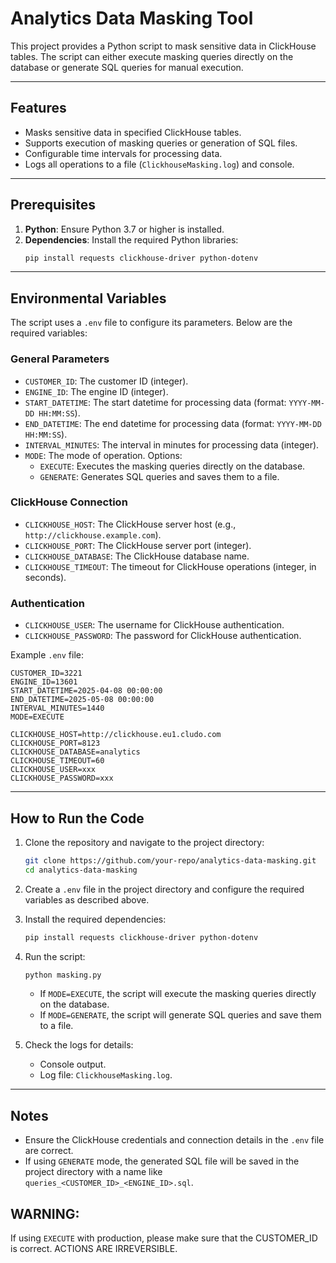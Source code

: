 # Analytics Data Masking Tool

This project provides a Python script to mask sensitive data in ClickHouse tables. The script can either execute masking queries directly on the database or generate SQL queries for manual execution.

---

## Features

- Masks sensitive data in specified ClickHouse tables.
- Supports execution of masking queries or generation of SQL files.
- Configurable time intervals for processing data.
- Logs all operations to a file (`ClickhouseMasking.log`) and console.

---

## Prerequisites

1. **Python**: Ensure Python 3.7 or higher is installed.
2. **Dependencies**: Install the required Python libraries:
   ```bash
   pip install requests clickhouse-driver python-dotenv
   ```

---

## Environmental Variables

The script uses a `.env` file to configure its parameters. Below are the required variables:

### General Parameters
- `CUSTOMER_ID`: The customer ID (integer).
- `ENGINE_ID`: The engine ID (integer).
- `START_DATETIME`: The start datetime for processing data (format: `YYYY-MM-DD HH:MM:SS`).
- `END_DATETIME`: The end datetime for processing data (format: `YYYY-MM-DD HH:MM:SS`).
- `INTERVAL_MINUTES`: The interval in minutes for processing data (integer).
- `MODE`: The mode of operation. Options:
  - `EXECUTE`: Executes the masking queries directly on the database.
  - `GENERATE`: Generates SQL queries and saves them to a file.

### ClickHouse Connection
- `CLICKHOUSE_HOST`: The ClickHouse server host (e.g., `http://clickhouse.example.com`).
- `CLICKHOUSE_PORT`: The ClickHouse server port (integer).
- `CLICKHOUSE_DATABASE`: The ClickHouse database name.
- `CLICKHOUSE_TIMEOUT`: The timeout for ClickHouse operations (integer, in seconds).

### Authentication
- `CLICKHOUSE_USER`: The username for ClickHouse authentication.
- `CLICKHOUSE_PASSWORD`: The password for ClickHouse authentication.

Example `.env` file:
```properties
CUSTOMER_ID=3221
ENGINE_ID=13601
START_DATETIME=2025-04-08 00:00:00
END_DATETIME=2025-05-08 00:00:00
INTERVAL_MINUTES=1440
MODE=EXECUTE

CLICKHOUSE_HOST=http://clickhouse.eu1.cludo.com
CLICKHOUSE_PORT=8123
CLICKHOUSE_DATABASE=analytics
CLICKHOUSE_TIMEOUT=60
CLICKHOUSE_USER=xxx
CLICKHOUSE_PASSWORD=xxx
```

---

## How to Run the Code

1. Clone the repository and navigate to the project directory:
   ```bash
   git clone https://github.com/your-repo/analytics-data-masking.git
   cd analytics-data-masking
   ```

2. Create a `.env` file in the project directory and configure the required variables as described above.

3. Install the required dependencies:
   ```bash
   pip install requests clickhouse-driver python-dotenv
   ```

4. Run the script:
   ```bash
   python masking.py
   ```

   - If `MODE=EXECUTE`, the script will execute the masking queries directly on the database.
   - If `MODE=GENERATE`, the script will generate SQL queries and save them to a file.

5. Check the logs for details:
   - Console output.
   - Log file: `ClickhouseMasking.log`.

---

## Notes

- Ensure the ClickHouse credentials and connection details in the `.env` file are correct.
- If using `GENERATE` mode, the generated SQL file will be saved in the project directory with a name like `queries_<CUSTOMER_ID>_<ENGINE_ID>.sql`.

## WARNING: 
If using `EXECUTE` with production, please make sure that the CUSTOMER_ID is correct. ACTIONS ARE IRREVERSIBLE.
